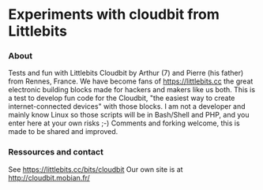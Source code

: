 
Experiments with cloudbit from Littlebits
=============
### About
Tests and fun with Littlebits Cloudbit by Arthur (7) and Pierre (his father) from Rennes, France.
We have become fans of https://littlebits.cc the great electronic building blocks made for hackers and makers like us both.
This is a test to develop fun code for the Cloudbit, "the easiest way to create internet-connected devices" with those blocks.
I am not a developer and mainly know Linux so those scripts will be in Bash/Shell and PHP, and you enter here at your own risks ;-)
Comments and forking welcome, this is made to be shared and improved.

### Ressources and contact
See https://littlebits.cc/bits/cloudbit
Our own site is at http://cloudbit.mobian.fr/

